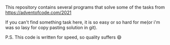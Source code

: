 This repository contains several programs that solve some of the tasks from https://adventofcode.com/2021

If you can't find something task here, it is so easy or so hard for me(or i'm was so lasy for copy pasting solution in git).

P.S. This code is written for speed, so quality suffers 😄
